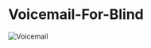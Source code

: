 # Voicemail-For-Blind


![Voicemail](https://user-images.githubusercontent.com/54172252/83993025-d3513500-a96f-11ea-948b-d82639ae6ca9.jpg)
